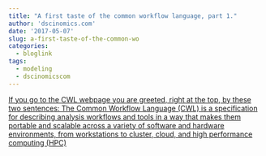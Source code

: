 ```yaml
---
title: "A first taste of the common workflow language, part 1."
author: 'dscinomics.com'
date: '2017-05-07'
slug: a-first-taste-of-the-common-wo
categories:
  - bloglink
tags:
  - modeling
  - dscinomicscom
---
```


[If you go to the CWL webpage you are greeted, right at the top, by these two sentences: The Common Workflow Language (CWL) is a specification for describing analysis workflows and tools in a way that makes them portable and scalable across a variety of software and hardware environments, from workstations to cluster, cloud, and high performance computing (HPC)<i class="fas fa-external-link-alt"></i>](https://dscinomics.com/post/2017-05-07-taste-of-cwl-part1/)

